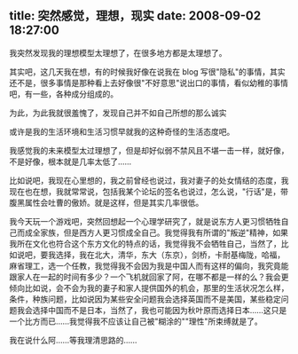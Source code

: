 title: 突然感觉，理想，现实
date: 2008-09-02 18:27:00
---

  

 我突然发现我的理想模型太理想了，在很多地方都是太理想了。 

 

 其实吧，这几天我在想，有的时候我好像在说我在 blog 写很"隐私"的事情，其实还不是，很多事情是那种看上去好像很"不好意思"说出口的事情，看似幼稚的事情吧，有一些，各种成分组成的。 

 

 为此，为此我就很羞愧了，发现自己并不如自己所想的那么诚实 

 

 或许是我的生活环境和生活习惯早就我的这种奇怪的生活态度吧。 

 

 我感觉我的未来模型太过理想了，但是却好似弱不禁风且不堪一击一样，就好像，不是好像，根本就是几率太低了…… 

 

 比如说吧，我现在心里想的，我之前曾经也说过，我对妻子的处女情结的态度，我现在也在想，我就常常说，包括我某个论坛的签名也说过，怎么说，"行话"是，带腹黑属性会吐曹的傲娇。就是这样，但是其实几率很低。 

 

 我今天玩一个游戏吧，突然回想起一个心理学研究了，就是说东方人更习惯牺牲自己而成全家族，但是西方人更习惯成全自己。我觉得我有所谓的"叛逆"精神，如果我所在文化也符合这个东方文化的特点的话，我觉得我不会牺牲自己，当然了，比如说吧，要我选择，我在北大，清华，东大（东京），剑桥，卡耐基梅陇，哈福，麻省理工，选一个任教，我觉得我不会因为我是中国人而有这样的偏向，我究竟能跟家人在一起的时间有多少？一个飞机就回家了阿，在哪不都是一样的么？我会更倾向比如说，会不会为我的妻子和家人提供国外的机会，那里的生活状况怎么样，条件，种族问题，比如说因为某些安全问题我会选择英国而不是美国，某些稳定问题我会选择中国而不是日本，当然了，我也可能因为秋叶原而选择日本……这只是一个比方而已……我觉得我不应该让自己被"糊涂的""理性"所束缚就是了。 

 

 我在说什么阿……等我理清思路的…… 
 
